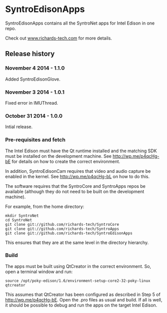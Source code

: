 # SyntroEdisonApps

SyntroEdisonApps contains all the SyntroNet apps for Intel Edison in one repo.

Check out www.richards-tech.com for more details.

## Release history

### November 4 2014 - 1.1.0

Added SyntroEdisonGlove.

### November 3 2014 - 1.0.1

Fixed error in IMUThread.

### October 31 2014 - 1.0.0

Intial release.


### Pre-requisites and fetch

The Intel Edison must have the Qt runtime installed and the matching SDK must be installed on the development machine.
See http://wp.me/p4qcHg-bE for details on how to create the correct environment.

In addition, SyntroEdisonCam requires that video and audio capture be enabled in the kernel.
See http://wp.me/p4qcHg-bL on how to do this.

The software requires that the SyntroCore and SyntroApps repos be available (although they do not need to be built on the development machine).

For example, from the home directory:

    mkdir SyntroNet
    cd SyntroNet
    git clone git://github.com/richards-tech/SyntroCore
    git clone git://github.com/richards-tech/SyntroApps
    git clone git://github.com/richards-tech/SyntroEdisonApps
    
This ensures that they are at the same level in the directory hierarchy.


### Build

The apps must be built using QtCreator in the correct environment. So, open a terminal window and run:

    source /opt/poky-edison/1.6/environment-setup-core2-32-poky-linux
    qtcreator
    
This assumes that QtCreator has been configured as described in Step 5 of http://wp.me/p4qcHg-bE. Open the .pro files as usual and build. If all is well, it should be possible to debug and run the apps on the target Intel Edison.
    
